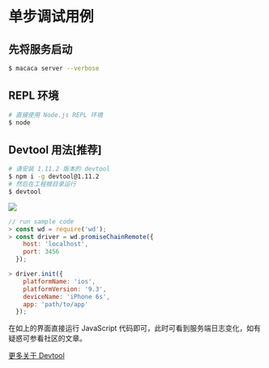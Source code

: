 # 单步调试用例

## 先将服务启动

``` bash
$ macaca server --verbose
```

## REPL 环境

``` bash
# 直接使用 Node.js REPL 环境
$ node
```

## Devtool 用法[推荐]

``` bash
# 请安装 1.11.2 版本的 devtool
$ npm i -g devtool@1.11.2
# 然后在工程根目录运行
$ devtool
```

![](http://ww3.sinaimg.cn/large/3fb01b8agw1f2m0n619wpj21d019aaey.jpg)

```javascript
// run sample code
> const wd = require('wd');
> const driver = wd.promiseChainRemote({
    host: 'localhost',
    port: 3456
  });

> driver.init({
    platformName: 'ios',
    platformVersion: '9.3',
    deviceName: 'iPhone 6s',
    app: 'path/to/app'
  });
```

在如上的界面直接运行 JavaScript 代码即可，此时可看到服务端日志变化，如有疑惑可参看社区的文章。

[更多关于 Devtool](//github.com/Jam3/devtool)
